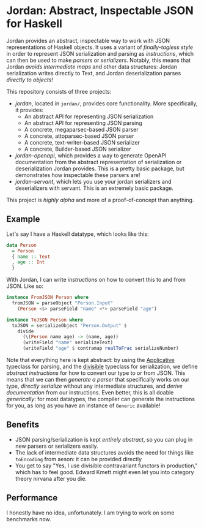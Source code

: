 # Jordan: Abstract, Inspectable JSON for Haskell

Jordan provides an abstract, inspectable way to work with JSON representations of Haskell objects.
It uses a variant of *finally-tagless style* in order to represent JSON serialization and parsing as *instructions*, which can then be used to make *parsers* or *serializers*.
Notably, this means that Jordan *avoids intermediate maps* and other data structures: Jordan serialization writes directly to Text, and Jordan deserialization parses *directly to objects*!

This repository consists of three projects:

- *jordan*, located in `jordan/`, provides core functionality.
  More specifically, it provides:
    - An abstract API for representing JSON serialization
    - An abstract API for representing JSON parsing
    - A concrete, megaparsec-based JSON parser
    - A concrete, attoparsec-based JSON parser
    - A concrete, text-writer-based JSON serializer
    - A concrete, Builder-based JSON serializer
- *jordan-openapi*, which provides a way to generate OpenAPI documentation from the abstract representation of serialization or deserialization Jordan provides.
  This is a pretty basic package, but demonstrates how inspectable these parsers are!
- *jordan-servant*, which lets you use your jordan serializers and deserializers with servant.
  This is an extremely basic package.

This project is *highly alpha* and more of a proof-of-concept than anything.

## Example

Let's say I have a Haskell datatype, which looks like this:

```haskell
data Person
  = Person
  { name :: Text
  , age :: Int 
  }
```

With Jordan, I can write *instructions* on how to convert this to and from JSON. Like so:

```haskell
instance FromJSON Person where
  fromJSON = parseObject "Person.Input"
    (Person <$> parseField "name" <*> parseField "age")

instance ToJSON Person where
  toJSON = serializeObject "Person.Output" $
    divide
      (\(Person name age) -> (name, age))
      (writeField "name" serializeText)
      (writeField "age" $ contramap realToFrac serializeNumber)
```

Note that everything here is kept abstract: by using the [Applicative](https://hackage.haskell.org/package/base-4.15.0.0/docs/Control-Applicative.html#t:Applicative) typeclass for parsing, and the [divisible](https://hackage.haskell.org/package/base-4.15.0.0/docs/Control-Applicative.html#t:Applicative) typeclass for serialization, we define *abstract instructions* for how to convert our type to or from JSON.
This means that we can then *generate a parser* that specifically works on our type, *directly serialize* without any intermediate structures, and *derive documentation* from our instructions.
Even better, this is all doable *generically*: for most datatypes, the compiler can generate the instructions for you, as long as you have an instance of `Generic` available!

## Benefits

- JSON parsing/serialization is kept *entirely abstract*, so you can plug in new parsers or serializers easily.
- The lack of intermediate data structures avoids the need for things like `toEncoding` from aeson: it can be provided directly
- You get to say "Yes, I use divisible contravariant functors in production," which has to feel good.
  Edward Kmett might even let you into category theory nirvana after you die.

## Performance

I honestly have no idea, unfortunately.
I am trying to work on some benchmarks now.

